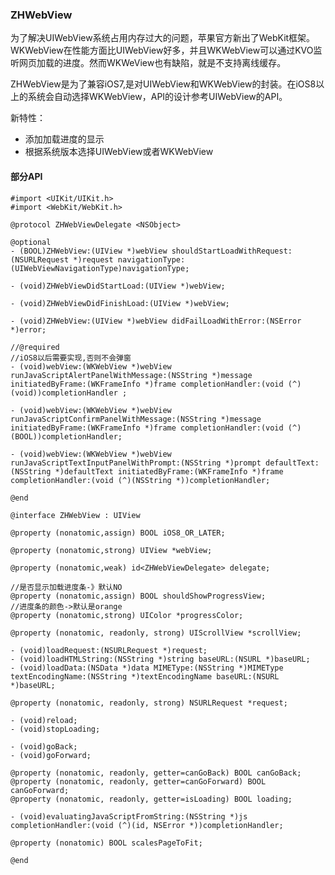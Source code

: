 ### ZHWebView

为了解决UIWebView系统占用内存过大的问题，苹果官方新出了WebKit框架。WKWebView在性能方面比UIWebView好多，并且WKWebView可以通过KVO监听网页加载的进度。然而WKWeView也有缺陷，就是不支持离线缓存。

ZHWebView是为了兼容iOS7,是对UIWebView和WKWebView的封装。在iOS8以上的系统会自动选择WKWebView，API的设计参考UIWebView的API。

新特性：

* 添加加载进度的显示
* 根据系统版本选择UIWebView或者WKWebView



#### 部分API

	#import <UIKit/UIKit.h>
	#import <WebKit/WebKit.h>
	
	@protocol ZHWebViewDelegate <NSObject>
	
	@optional
	- (BOOL)ZHWebView:(UIView *)webView shouldStartLoadWithRequest:(NSURLRequest *)request navigationType:(UIWebViewNavigationType)navigationType;
	
	- (void)ZHWebViewDidStartLoad:(UIView *)webView;
	
	- (void)ZHWebViewDidFinishLoad:(UIView *)webView;
	
	- (void)ZHWebView:(UIView *)webView didFailLoadWithError:(NSError *)error;
	
	//@required
	//iOS8以后需要实现,否则不会弹窗
	- (void)webView:(WKWebView *)webView runJavaScriptAlertPanelWithMessage:(NSString *)message initiatedByFrame:(WKFrameInfo *)frame completionHandler:(void (^)(void))completionHandler ;
	
	- (void)webView:(WKWebView *)webView runJavaScriptConfirmPanelWithMessage:(NSString *)message initiatedByFrame:(WKFrameInfo *)frame completionHandler:(void (^)(BOOL))completionHandler;
	
	- (void)webView:(WKWebView *)webView runJavaScriptTextInputPanelWithPrompt:(NSString *)prompt defaultText:(NSString *)defaultText initiatedByFrame:(WKFrameInfo *)frame completionHandler:(void (^)(NSString *))completionHandler;
	
	@end
	
	@interface ZHWebView : UIView
	
	@property (nonatomic,assign) BOOL iOS8_OR_LATER;
	
	@property (nonatomic,strong) UIView *webView;
	
	@property (nonatomic,weak) id<ZHWebViewDelegate> delegate;
	
	//是否显示加载进度条-》默认NO
	@property (nonatomic,assign) BOOL shouldShowProgressView;
	//进度条的颜色->默认是orange
	@property (nonatomic,strong) UIColor *progressColor;
	
	@property (nonatomic, readonly, strong) UIScrollView *scrollView;
	
	- (void)loadRequest:(NSURLRequest *)request;
	- (void)loadHTMLString:(NSString *)string baseURL:(NSURL *)baseURL;
	- (void)loadData:(NSData *)data MIMEType:(NSString *)MIMEType textEncodingName:(NSString *)textEncodingName baseURL:(NSURL *)baseURL;
	
	@property (nonatomic, readonly, strong) NSURLRequest *request;
	
	- (void)reload;
	- (void)stopLoading;
	
	- (void)goBack;
	- (void)goForward;
	
	@property (nonatomic, readonly, getter=canGoBack) BOOL canGoBack;
	@property (nonatomic, readonly, getter=canGoForward) BOOL canGoForward;
	@property (nonatomic, readonly, getter=isLoading) BOOL loading;
	
	- (void)evaluatingJavaScriptFromString:(NSString *)js completionHandler:(void (^)(id, NSError *))completionHandler;
	
	@property (nonatomic) BOOL scalesPageToFit;
	
	@end
